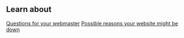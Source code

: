 ## Learn about

[Questions for your webmaster]((en/topics/understand-1-how-it-works/5-down-site/3-1-learn.md))
[Possible reasons your website might be down](topics/understand-1-how-it-works/5-down-site/3-3-learn.md)

